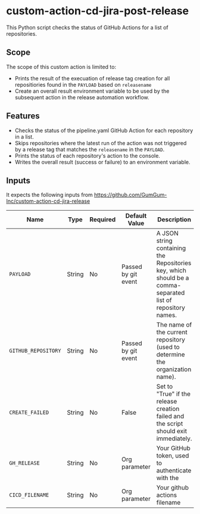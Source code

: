 # custom-action-cd-jira-post-release
This Python script checks the status of GitHub Actions for a list of repositories.
## Scope 
The scope of this custom action is limited to:  
- Prints the result of the execuation of release tag creation for all repositiories found in the `PAYLOAD` based on  `releasename`
- Create an overall result environment variable to be used by the subsequent action in the release automation workflow.

## Features
- Checks the status of the pipeline.yaml GitHub Action for each repository in a list.
- Skips repositories where the latest run of the action was not triggered by a release tag that matches the `releasename` in the `PAYLOAD`.
- Prints the status of each repository's action to the console.
- Writes the overall result (success or failure) to an environment variable.


## Inputs
It expects the following inputs from https://github.com/GumGum-Inc/custom-action-cd-jira-release

| Name                         | Type    | Required | Default Value                                               | Description                                                                                                        |
| ---------------------------- | ------- |--------- | ----------------------------------------------------------- |------------------------------------------------------------------------------------------------------------------- |
| `PAYLOAD`                 | String  | No      | Passed by git event      |    A JSON string containing the Repositories key, which should be a comma-separated list of repository names. 
| `GITHUB_REPOSITORY`                 | String  | No      | Passed by git event                                                       | The name of the current repository (used to determine the organization name).  
| `CREATE_FAILED`                 | String  | No      | False      |    Set to "True" if the release creation failed and the script should exit immediately.  
| `GH_RELEASE`                 | String  | No      | Org parameter      |    Your GitHub token, used to authenticate with the
| `CICD_FILENAME`                 | String  | No      | Org parameter      |    Your github actions filename



